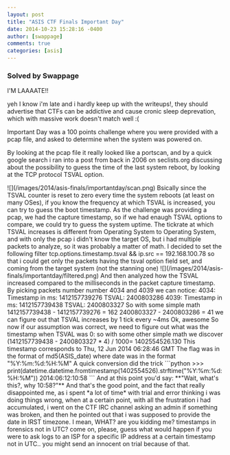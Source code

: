 ```yaml
---
layout: post
title: "ASIS CTF Finals Important Day"
date: 2014-10-23 15:28:16 -0400
author: [swappage]
comments: true
categories: [asis]
---
```


### Solved by Swappage

I'M LAAAATE!!

yeh I know i'm late and i hardly keep up with the writeups!, they should advertise that CTFs can be addictive and cause cronic sleep deprevation, which with massive work doesn't match well :(

Important Day was a 100 points challenge where you were provided with a pcap file, and asked to determine when the system was powered on.

By looking at the pcap file it really looked like a portscan, and by a quick google search i ran into a post from back in 2006 on seclists.org discussing about the possibility to guess the time of the last system reboot, by looking at the TCP protocol TSVAL option.
<!--more--!>

![](/images/2014/asis-finals/importantday/scan.png)

Bsically since the TSVAL counter is reset to zero every time the system reboots (at least on many OSes), if you know the frequency at which TSVAL is increased, you can try to guess the boot timestamp.

As the challenge was providing a pcap, we had the capture timestamp, so if we had enaugh TSVAL options to compare, we could try to guess the system uptime.

The tickrate at which TSVAL increases is different from Operating System to Operating System, and with only the pcap i didn't know the  target OS, but i had multiple packets to analyze, so it was probably a matter of math.

I decided to set the following filter

	tcp.options.timestamp.tsval && ip.src == 192.168.100.78

so that i could get only the packets having the tsval option field set, and coming from the target system (not the stanning one)

![](/images/2014/asis-finals/importantday/filtered.png)

And then analyzed how the TSVAL increased compared to the milliseconds in the packet capture timestamp.

By picking packets number number 4034 and 4039 we can notice:

	4034: Timestamp in ms: 1412157739276	TSVAL: 2400803286
	4039: Timestamp in ms: 1412157739438	TSVAL: 2400803327

So with some simple math

	1412157739438 - 1412157739276 = 162
	2400803327 - 2400803286 = 41

we can figure out that TSVAL increases by 1 tick every ~4ms

Ok, awesome
So now if our assumption was correct, we need to figure out what was the timestamp when TSVAL was 0:

so with some other simple math we discover

	(1412157739438 - 2400803327 * 4) / 1000= 1402554526.130

This timestamp corresponds to Thu, 12 Jun 2014 06:28:46 GMT

The flag was in the format of md5(ASIS_date) where date was in the format "%Y:%m:%d:%H:%M"

A quick conversion did the trick

```python
	>>> print(datetime.datetime.fromtimestamp(1402554526).strftime("%Y:%m:%d:%H:%M"))
	2014:06:12:10:58
```

And at this point you'd say: **"Wait, what's this?, why 10:58?"**

And that's the good point, and the fact that really disappointed me, as i spent *a lot of time* with trial and error thinking i was doing things wrong, when at  a certain point, with all the frustration i had accumulated, i went on the CTF IRC channel asking an admin if something was broken, and then he pointed out that i was supposed to provide the date in IRST timezone.

I mean, WHAT? are you kidding me? timestamps in forensics not in UTC? come on, please, guess what would happen if you were to ask logs to an ISP for a specific IP address at a certain timestamp not in UTC.. you might send an innocent on trial because of that.

